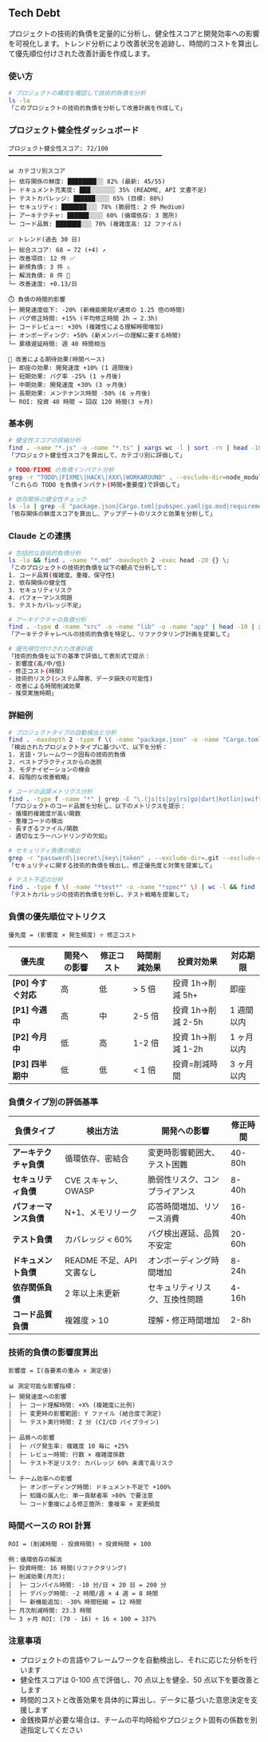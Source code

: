 ## Tech Debt

プロジェクトの技術的負債を定量的に分析し、健全性スコアと開発効率への影響を可視化します。トレンド分析により改善状況を追跡し、時間的コストを算出して優先順位付けされた改善計画を作成します。

### 使い方

```bash
# プロジェクトの構成を確認して技術的負債を分析
ls -la
「このプロジェクトの技術的負債を分析して改善計画を作成して」
```

### プロジェクト健全性ダッシュボード

```
プロジェクト健全性スコア: 72/100
━━━━━━━━━━━━━━━━━━━━━━━━━━━━━━━━━━━━━━━━━━━

📊 カテゴリ別スコア
├─ 依存関係の鮮度: ████████░░ 82% (最新: 45/55)
├─ ドキュメント充実度: ███░░░░░░░ 35% (README, API 文書不足)
├─ テストカバレッジ: ██████░░░░ 65% (目標: 80%)
├─ セキュリティ: ███████░░░ 78% (脆弱性: 2 件 Medium)
├─ アーキテクチャ: ██████░░░░ 60% (循環依存: 3 箇所)
└─ コード品質: ███████░░░ 70% (複雑度高: 12 ファイル)

📈 トレンド(過去 30 日)
├─ 総合スコア: 68 → 72 (+4) ↗️
├─ 改善項目: 12 件 ✅
├─ 新規負債: 3 件 ⚠️
├─ 解消負債: 8 件 🎉
└─ 改善速度: +0.13/日

⏱️ 負債の時間的影響
├─ 開発速度低下: -20% (新機能開発が通常の 1.25 倍の時間)
├─ バグ修正時間: +15% (平均修正時間 2h → 2.3h)
├─ コードレビュー: +30% (複雑性による理解時間増加)
├─ オンボーディング: +50% (新メンバーの理解に要する時間)
└─ 累積遅延時間: 週 40 時間相当

🎯 改善による期待効果(時間ベース)
├─ 即座の効果: 開発速度 +10% (1 週間後)
├─ 短期効果: バグ率 -25% (1 ヶ月後)
├─ 中期効果: 開発速度 +30% (3 ヶ月後)
├─ 長期効果: メンテナンス時間 -50% (6 ヶ月後)
└─ ROI: 投資 40 時間 → 回収 120 時間(3 ヶ月)
```

### 基本例

```bash
# 健全性スコアの詳細分析
find . -name "*.js" -o -name "*.ts" | xargs wc -l | sort -rn | head -10
「プロジェクト健全性スコアを算出して、カテゴリ別に評価して」

# TODO/FIXME の負債インパクト分析
grep -r "TODO\|FIXME\|HACK\|XXX\|WORKAROUND" . --exclude-dir=node_modules --exclude-dir=.git
「これらの TODO を負債インパクト(時間×重要度)で評価して」

# 依存関係の健全性チェック
ls -la | grep -E "package.json|Cargo.toml|pubspec.yaml|go.mod|requirements.txt"
「依存関係の鮮度スコアを算出し、アップデートのリスクと効果を分析して」
```

### Claude との連携

```bash
# 包括的な技術的負債分析
ls -la && find . -name "*.md" -maxdepth 2 -exec head -20 {} \;
「このプロジェクトの技術的負債を以下の観点で分析して：
1. コード品質(複雑度、重複、保守性)
2. 依存関係の健全性
3. セキュリティリスク
4. パフォーマンス問題
5. テストカバレッジ不足」

# アーキテクチャの負債分析
find . -type d -name "src" -o -name "lib" -o -name "app" | head -10 | xargs ls -la
「アーキテクチャレベルの技術的負債を特定し、リファクタリング計画を提案して」

# 優先順位付けされた改善計画
「技術的負債を以下の基準で評価して表形式で提示：
- 影響度(高/中/低)
- 修正コスト(時間)
- 技術的リスク(システム障害、データ損失の可能性)
- 改善による時間削減効果
- 推奨実施時期」
```

### 詳細例

```bash
# プロジェクトタイプの自動検出と分析
find . -maxdepth 2 -type f \( -name "package.json" -o -name "Cargo.toml" -o -name "pubspec.yaml" -o -name "go.mod" -o -name "pom.xml" \)
「検出されたプロジェクトタイプに基づいて、以下を分析：
1. 言語・フレームワーク固有の技術的負債
2. ベストプラクティスからの逸脱
3. モダナイゼーションの機会
4. 段階的な改善戦略」

# コードの品質メトリクス分析
find . -type f -name "*" | grep -E "\.(js|ts|py|rs|go|dart|kotlin|swift|java)$" | wc -l
「プロジェクトのコード品質を分析し、以下のメトリクスを提示：
- 循環的複雑度が高い関数
- 重複コードの検出
- 長すぎるファイル/関数
- 適切なエラーハンドリングの欠如」

# セキュリティ負債の検出
grep -r "password\|secret\|key\|token" . --exclude-dir=.git --exclude-dir=node_modules | grep -v ".env.example"
「セキュリティに関する技術的負債を検出し、修正優先度と対策を提案して」

# テスト不足の分析
find . -type f \( -name "*test*" -o -name "*spec*" \) | wc -l && find . -type f -name "*.md" | xargs grep -l "test"
「テストカバレッジの技術的負債を分析し、テスト戦略を提案して」
```

### 負債の優先順位マトリクス

```
優先度 = (影響度 × 発生頻度) ÷ 修正コスト
```

| 優先度 | 開発への影響 | 修正コスト | 時間削減効果 | 投資対効果 | 対応期限 |
|--------|-------------|-----------|-------------|-----------|---------|
| **[P0] 今すぐ対応** | 高 | 低 | > 5 倍 | 投資 1h→削減 5h+ | 即座 |
| **[P1] 今週中** | 高 | 中 | 2-5 倍 | 投資 1h→削減 2-5h | 1 週間以内 |
| **[P2] 今月中** | 低 | 高 | 1-2 倍 | 投資 1h→削減 1-2h | 1 ヶ月以内 |
| **[P3] 四半期中** | 低 | 低 | < 1 倍 | 投資=削減時間 | 3 ヶ月以内 |

### 負債タイプ別の評価基準

| 負債タイプ | 検出方法 | 開発への影響 | 修正時間 |
|-----------|----------|-------------|----------|
| **アーキテクチャ負債** | 循環依存、密結合 | 変更時影響範囲大、テスト困難 | 40-80h |
| **セキュリティ負債** | CVE スキャン、OWASP | 脆弱性リスク、コンプライアンス | 8-40h |
| **パフォーマンス負債** | N+1、メモリリーク | 応答時間増加、リソース消費 | 16-40h |
| **テスト負債** | カバレッジ < 60% | バグ検出遅延、品質不安定 | 20-60h |
| **ドキュメント負債** | README 不足、API 文書なし | オンボーディング時間増加 | 8-24h |
| **依存関係負債** | 2 年以上未更新 | セキュリティリスク、互換性問題 | 4-16h |
| **コード品質負債** | 複雑度 > 10 | 理解・修正時間増加 | 2-8h |

### 技術的負債の影響度算出

```
影響度 = Σ(各要素の重み × 測定値)

📊 測定可能な影響指標：
├─ 開発速度への影響
│  ├─ コード理解時間: +X% (複雑度に比例)
│  ├─ 変更時の影響範囲: Y ファイル (結合度で測定)
│  └─ テスト実行時間: Z 分 (CI/CD パイプライン)
│
├─ 品質への影響
│  ├─ バグ発生率: 複雑度 10 毎に +25%
│  ├─ レビュー時間: 行数 × 複雑度係数
│  └─ テスト不足リスク: カバレッジ 60% 未満で高リスク
│
└─ チーム効率への影響
   ├─ オンボーディング時間: ドキュメント不足で +100%
   ├─ 知識の属人化: 単一貢献者率 >80% で要注意
   └─ コード重複による修正箇所: 重複率 × 変更頻度
```

### 時間ベースの ROI 計算

```
ROI = (削減時間 - 投資時間) ÷ 投資時間 × 100

例：循環依存の解消
├─ 投資時間: 16 時間(リファクタリング)
├─ 削減効果(月次):
│  ├─ コンパイル時間: -10 分/日 × 20 日 = 200 分
│  ├─ デバッグ時間: -2 時間/週 × 4 週 = 8 時間
│  └─ 新機能追加: -30% 時間短縮 = 12 時間
├─ 月次削減時間: 23.3 時間
└─ 3 ヶ月 ROI: (70 - 16) ÷ 16 × 100 = 337%
```

### 注意事項

- プロジェクトの言語やフレームワークを自動検出し、それに応じた分析を行います
- 健全性スコアは 0-100 点で評価し、70 点以上を健全、50 点以下を要改善とします
- 時間的コストと改善効果を具体的に算出し、データに基づいた意思決定を支援します
- 金銭換算が必要な場合は、チームの平均時給やプロジェクト固有の係数を別途指定してください
